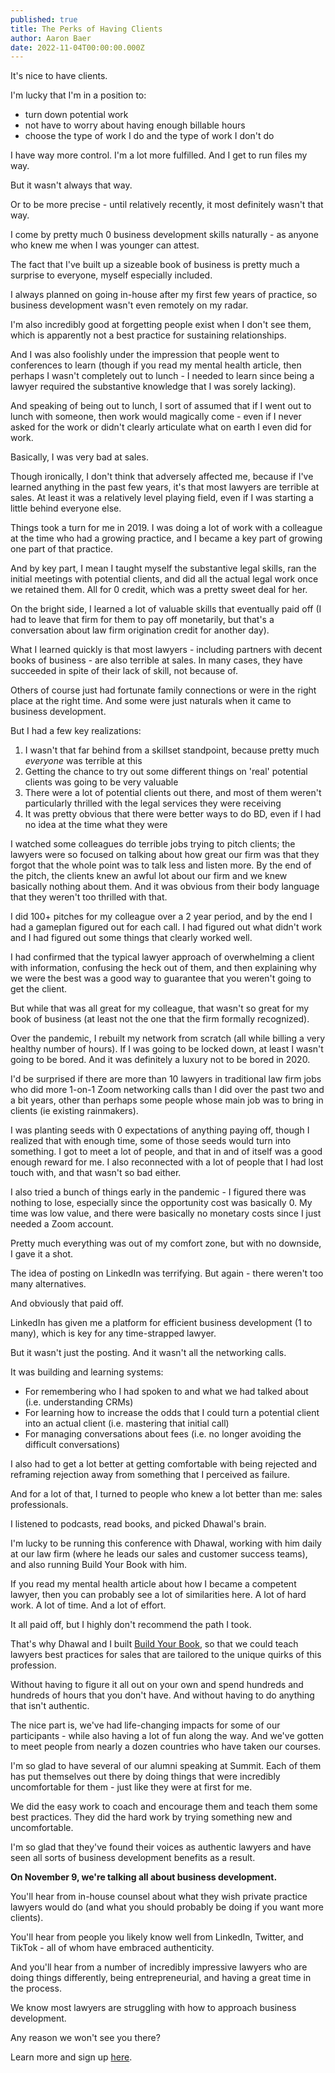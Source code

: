 ```yaml
---
published: true
title: The Perks of Having Clients
author: Aaron Baer
date: 2022-11-04T00:00:00.000Z
---
```

It's nice to have clients.

I'm lucky that I'm in a position to:

- turn down potential work
- not have to worry about having enough billable hours
- choose the type of work I do and the type of work I don't do

I have way more control. I'm a lot more fulfilled. And I get to run files my way.

But it wasn't always that way.

Or to be more precise - until relatively recently, it most definitely wasn't that way.

I come by pretty much 0 business development skills naturally - as anyone who knew me when I was younger can attest.

The fact that I've built up a sizeable book of business is pretty much a surprise to everyone, myself especially included.

I always planned on going in-house after my first few years of practice, so business development wasn't even remotely on my radar.

I'm also incredibly good at forgetting people exist when I don't see them, which is apparently not a best practice for sustaining relationships.

And I was also foolishly under the impression that people went to conferences to learn (though if you read my mental health article, then perhaps I wasn't completely out to lunch - I needed to learn since being a lawyer required the substantive knowledge that I was sorely lacking).

And speaking of being out to lunch, I sort of assumed that if I went out to lunch with someone, then work would magically come - even if I never asked for the work or didn't clearly articulate what on earth I even did for work.

Basically, I was very bad at sales.

Though ironically, I don't think that adversely affected me, because if I've learned anything in the past few years, it's that most lawyers are terrible at sales. At least it was a relatively level playing field, even if I was starting a little behind everyone else.

Things took a turn for me in 2019. I was doing a lot of work with a colleague at the time who had a growing practice, and I became a key part of growing one part of that practice.

And by key part, I mean I taught myself the substantive legal skills, ran the initial meetings with potential clients, and did all the actual legal work once we retained them. All for 0 credit, which was a pretty sweet deal for her.

On the bright side, I learned a lot of valuable skills that eventually paid off (I had to leave that firm for them to pay off monetarily, but that's a conversation about law firm origination credit for another day).

What I learned quickly is that most lawyers - including partners with decent books of business - are also terrible at sales. In many cases, they have succeeded in spite of their lack of skill, not because of.

Others of course just had fortunate family connections or were in the right place at the right time. And some were just naturals when it came to business development.

But I had a few key realizations:

1. I wasn't that far behind from a skillset standpoint, because pretty much _everyone_ was terrible at this
2. Getting the chance to try out some different things on 'real' potential clients was going to be very valuable
3. There were a lot of potential clients out there, and most of them weren't particularly thrilled with the legal services they were receiving
4. It was pretty obvious that there were better ways to do BD, even if I had no idea at the time what they were


I watched some colleagues do terrible jobs trying to pitch clients; the lawyers were so focused on talking about how great our firm was that they forgot that the whole point was to talk less and listen more. By the end of the pitch, the clients knew an awful lot about our firm and we knew basically nothing about them. And it was obvious from their body language that they weren't too thrilled with that.

I did 100+ pitches for my colleague over a 2 year period, and by the end I had a gameplan figured out for each call. I had figured out what didn't work and I had figured out some things that clearly worked well.

I had confirmed that the typical lawyer approach of overwhelming a client with information, confusing the heck out of them, and then explaining why we were the best was a good way to guarantee that you weren't going to get the client.

But while that was all great for my colleague, that wasn't so great for my book of business (at least not the one that the firm formally recognized).

Over the pandemic, I rebuilt my network from scratch (all while billing a very healthy number of hours). If I was going to be locked down, at least I wasn't going to be bored. And it was definitely a luxury not to be bored in 2020.

I'd be surprised if there are more than 10 lawyers in traditional law firm jobs who did more 1-on-1 Zoom networking calls than I did over the past two and a bit years, other than perhaps some people whose main job was to bring in clients (ie existing rainmakers).

I was planting seeds with 0 expectations of anything paying off, though I realized that with enough time, some of those seeds would turn into something. I got to meet a lot of people, and that in and of itself was a good enough reward for me. I also reconnected with a lot of people that I had lost touch with, and that wasn't so bad either.

I also tried a bunch of things early in the pandemic - I figured there was nothing to lose, especially since the opportunity cost was basically 0. My time was low value, and there were basically no monetary costs since I just needed a Zoom account.

Pretty much everything was out of my comfort zone, but with no downside, I gave it a shot.

The idea of posting on LinkedIn was terrifying. But again - there weren't too many alternatives.

And obviously that paid off.

LinkedIn has given me a platform for efficient business development (1 to many), which is key for any time-strapped lawyer.

But it wasn't just the posting. And it wasn't all the networking calls.

It was building and learning systems:

- For remembering who I had spoken to and what we had talked about (i.e. understanding CRMs)
- For learning how to increase the odds that I could turn a potential client into an actual client (i.e. mastering that initial call)
- For managing conversations about fees (i.e. no longer avoiding the difficult conversations)

I also had to get a lot better at getting comfortable with being rejected and reframing rejection away from something that I perceived as failure.

And for a lot of that, I turned to people who knew a lot better than me: sales professionals.

I listened to podcasts, read books, and picked Dhawal's brain.

I'm lucky to be running this conference with Dhawal, working with him daily at our law firm (where he leads our sales and customer success teams), and also running Build Your Book with him.

If you read my mental health article about how I became a competent lawyer, then you can probably see a lot of similarities here. A lot of hard work. A lot of time. And a lot of effort.

It all paid off, but I highly don't recommend the path I took.

That's why Dhawal and I built [Build Your Book](https://buildyourbook.org/), so that we could teach lawyers best practices for sales that are tailored to the unique quirks of this profession.

Without having to figure it all out on your own and spend hundreds and hundreds of hours that you don't have. And without having to do anything that isn't authentic.

The nice part is, we've had life-changing impacts for some of our participants - while also having a lot of fun along the way. And we've gotten to meet people from nearly a dozen countries who have taken our courses.

I'm so glad to have several of our alumni speaking at Summit. Each of them has put themselves out there by doing things that were incredibly uncomfortable for them - just like they were at first for me.

We did the easy work to coach and encourage them and teach them some best practices. They did the hard work by trying something new and uncomfortable.

I'm so glad that they've found their voices as authentic lawyers and have seen all sorts of business development benefits as a result.

**On November 9, we're talking all about business development.**

You'll hear from in-house counsel about what they wish private practice lawyers would do (and what you should probably be doing if you want more clients).

You'll hear from people you likely know well from LinkedIn, Twitter, and TikTok - all of whom have embraced authenticity.

And you'll hear from a number of incredibly impressive lawyers who are doing things differently, being entrepreneurial, and having a great time in the process.

We know most lawyers are struggling with how to approach business development.

Any reason we won't see you there?

Learn more and sign up [here](https://authenticlawyersummit.com/).

